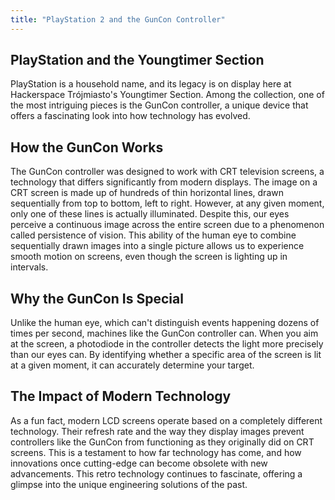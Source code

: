 ```yaml
---
title: "PlayStation 2 and the GunCon Controller"
---
```


## PlayStation and the Youngtimer Section
PlayStation is a household name, and its legacy is on display here at Hackerspace Trójmiasto's Youngtimer Section. Among the collection, one of the most intriguing pieces is the GunCon controller, a unique device that offers a fascinating look into how technology has evolved.

## How the GunCon Works
The GunCon controller was designed to work with CRT television screens, a technology that differs significantly from modern displays. The image on a CRT screen is made up of hundreds of thin horizontal lines, drawn sequentially from top to bottom, left to right. However, at any given moment, only one of these lines is actually illuminated.
Despite this, our eyes perceive a continuous image across the entire screen due to a phenomenon called persistence of vision. This ability of the human eye to combine sequentially drawn images into a single picture allows us to experience smooth motion on screens, even though the screen is lighting up in intervals.

## Why the GunCon Is Special
Unlike the human eye, which can't distinguish events happening dozens of times per second, machines like the GunCon controller can. When you aim at the screen, a photodiode in the controller detects the light more precisely than our eyes can. By identifying whether a specific area of the screen is lit at a given moment, it can accurately determine your target.

## The Impact of Modern Technology
As a fun fact, modern LCD screens operate based on a completely different technology. Their refresh rate and the way they display images prevent controllers like the GunCon from functioning as they originally did on CRT screens. This is a testament to how far technology has come, and how innovations once cutting-edge can become obsolete with new advancements.
This retro technology continues to fascinate, offering a glimpse into the unique engineering solutions of the past.
